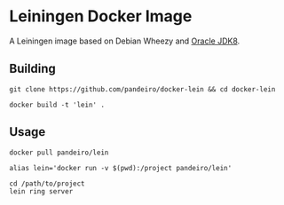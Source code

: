 # Leiningen Docker Image

A Leiningen image based on Debian Wheezy and
[Oracle JDK8](https://github.com/pandeiro/docker-oracle-jdk8).

## Building

    git clone https://github.com/pandeiro/docker-lein && cd docker-lein
    
    docker build -t 'lein' .

## Usage

    docker pull pandeiro/lein

    alias lein='docker run -v $(pwd):/project pandeiro/lein'

    cd /path/to/project
    lein ring server


